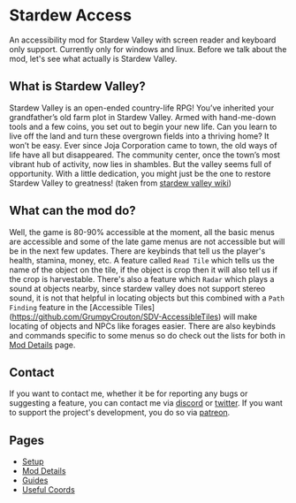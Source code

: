 # Stardew Access

An accessibility mod for Stardew Valley with screen reader and keyboard only support. Currently only for windows and linux.
Before we talk about the mod, let's see what actually is Stardew Valley.

## What is Stardew Valley?

Stardew Valley is an open-ended country-life RPG! You’ve inherited your grandfather’s old farm plot in Stardew Valley. Armed with hand-me-down tools and a few coins, you set out to begin your new life. Can you learn to live off the land and turn these overgrown fields into a thriving home? It won’t be easy. Ever since Joja Corporation came to town, the old ways of life have all but disappeared. The community center, once the town’s most vibrant hub of activity, now lies in shambles. But the valley seems full of opportunity. With a little dedication, you might just be the one to restore Stardew Valley to greatness!
(taken from [stardew valley wiki](https://stardewvalleywiki.com/Stardew_Valley_Wiki))

## What can the mod do?

Well, the game is 80-90% accessible at the moment, all the basic menus are accessible and some of the late game menus are not accessible but will be in the next few updates. There are keybinds that tell us the player's health, stamina, money, etc. A feature called `Read Tile` which tells us the name of the object on the tile, if the object is crop then it will also tell us if the crop is harvestable. There's also a feature which `Radar` which plays a sound at objects nearby, since stardew valley does not support stereo sound, it is not that helpful in locating objects but this combined with a `Path Finding` feature in the [Accessible Tiles] (https://github.com/GrumpyCrouton/SDV-AccessibleTiles) will make locating of objects and NPCs like forages easier. There are also keybinds and commands specific to some menus so do check out the lists for both in [Mod Details](/mod-details) page.

## Contact

If you want to contact me, whether it be for reporting any bugs or suggesting a feature, you can contact me via [discord](https://discord.gg/yQjjsDqWQX) or [twitter](https://twitter.com/Shoaib6996). If you want to support the project's development, you do so via [patreon](https://www.patreon.com/shoaibkhan).

## Pages

- [Setup](/setup)
- [Mod Details](/mod-details)
- [Guides](/getting-started)
- [Useful Coords](/useful-coords)
